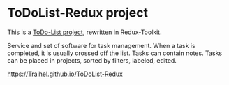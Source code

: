 # ToDoList-Redux project

This is a [ToDo-List project](https://github.com/Traihel/ToDoList), rewritten in Redux-Toolkit.

Service and set of software for task management. When a task is completed, it is usually crossed off the list. Tasks can contain notes. Tasks can be placed in projects, sorted by filters, labeled, edited.

https://Traihel.github.io/ToDoList-Redux